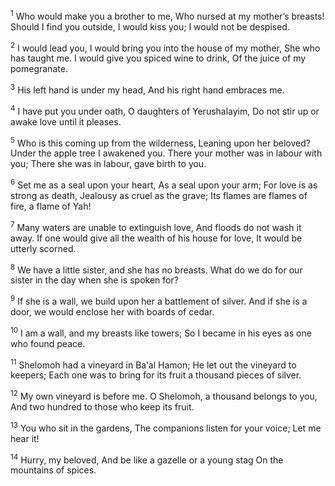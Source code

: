 <sup>1</sup> Who would make you a brother to me, Who nursed at my mother’s breasts! Should I find you outside, I would kiss you; I would not be despised.

<sup>2</sup> I would lead you, I would bring you into the house of my mother, She who has taught me. I would give you spiced wine to drink, Of the juice of my pomegranate.

<sup>3</sup> His left hand is under my head, And his right hand embraces me.

<sup>4</sup> I have put you under oath, O daughters of Yerushalayim, Do not stir up or awake love until it pleases.

<sup>5</sup> Who is this coming up from the wilderness, Leaning upon her beloved? Under the apple tree I awakened you. There your mother was in labour with you; There she was in labour, gave birth to you.

<sup>6</sup> Set me as a seal upon your heart, As a seal upon your arm; For love is as strong as death, Jealousy as cruel as the grave; Its flames are flames of fire, a flame of Yah!

<sup>7</sup> Many waters are unable to extinguish love, And floods do not wash it away. If one would give all the wealth of his house for love, It would be utterly scorned.

<sup>8</sup> We have a little sister, and she has no breasts. What do we do for our sister in the day when she is spoken for?

<sup>9</sup> If she is a wall, we build upon her a battlement of silver. And if she is a door, we would enclose her with boards of cedar.

<sup>10</sup> I am a wall, and my breasts like towers; So I became in his eyes as one who found peace.

<sup>11</sup> Shelomoh had a vineyard in Ba‛al Hamon; He let out the vineyard to keepers; Each one was to bring for its fruit a thousand pieces of silver.

<sup>12</sup> My own vineyard is before me. O Shelomoh, a thousand belongs to you, And two hundred to those who keep its fruit.

<sup>13</sup> You who sit in the gardens, The companions listen for your voice; Let me hear it!

<sup>14</sup> Hurry, my beloved, And be like a gazelle or a young stag On the mountains of spices.


